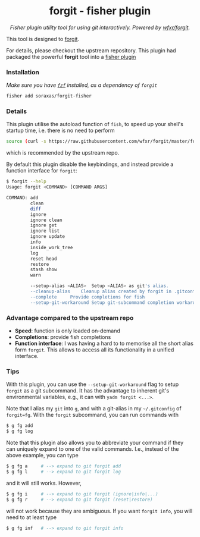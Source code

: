 <h1 align="center">forgit - fisher plugin</h1>
<p align="center">
    <em>Fisher plugin utility tool for using git interactively. Powered by <a href="https://github.com/wfxr/forgit">wfxr/forgit</a>.</em>
</p>

This tool is designed to [forgit](https://github.com/wfxr/forgit). 

For details, please checkout the upstream repository. This plugin had packaged the powerful **forgit** tool into a [fisher plugin](https://github.com/jorgebucaran/fisher
)

### Installation

*Make sure you have [`fzf`](https://github.com/junegunn/fzf) installed, as a dependency of `forgit`*

``` sh
fisher add soraxas/forgit-fisher
```

### Details

This plugin utilise the autoload function of `fish`, to speed up your shell's startup time, i.e. there is no need to perform
```sh
source (curl -s https://raw.githubusercontent.com/wfxr/forgit/master/forgit.plugin.fish | psub)
```
which is recommended by the upstream repo.

By default this plugin disable the keybindings, and instead provide a function interface for `forgit`:
```sh
$ forgit --help
Usage: forgit <COMMAND> [COMMAND ARGS]

COMMAND: add
         clean
         diff
         ignore
         ignore clean
         ignore get
         ignore list
         ignore update
         info
         inside_work_tree
         log
         reset head
         restore
         stash show
         warn

         --setup-alias <ALIAS>	Setup <ALIAS> as git's alias. 
         --cleanup-alias	Cleanup alias created by forgit in .gitconfig
         --complete		Provide completions for fish
         --setup-git-workaround	Setup git-subcommand completion workaround
```


### Advantage compared to the upstream repo

- **Speed**: function is only loaded on-demand
- **Completions**: provide fish completions
- **Function interface**: I was having a hard to to memorise all the short alias form `forgit`. This allows to access all its functionality in a unified interface.


### Tips

With this plugin, you can use the `--setup-git-workaround` flag to setup `forgit` as a git subcommand. It has the advantage to inherent git's environmental variables, e.g., it can with `yadm forgit <...>`.

Note that I alias my `git` into `g`, and with a git-alias in my `~/.gitconfig` of `forgit=fg`. With the `forgit` subcommand, you can run commands with
```sh
$ g fg add
$ g fg log
```

Note that this plugin also allows you to abbreviate your command if they can uniquely expand to one of the valid commands. I.e., instead of the above example, you can type
```sh
$ g fg a     # --> expand to git forgit add
$ g fg l     # --> expand to git forgit log
```
and it will still works. However, 
```sh
$ g fg i     # --> expand to git forgit (ignore|info|...)
$ g fg r     # --> expand to git forgit (reset|restore)
```
will not work because they are ambiguous. If you want `forgit info`, you will need to at least type
```sh
$ g fg inf   # --> expand to git forgit info

```